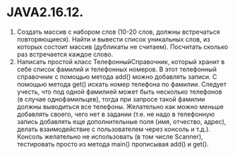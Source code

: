 # JAVA2.16.12.
1. Создать массив с набором слов (10-20 слов, должны встречаться повторяющиеся). Найти и вывести список уникальных слов, из которых состоит массив (дубликаты не считаем). Посчитать сколько раз встречается каждое слово.
2. Написать простой класс ТелефонныйСправочник, который хранит в себе список фамилий и телефонных номеров. В этот телефонный справочник с помощью метода add() можно добавлять записи. С помощью метода get() искать номер телефона по фамилии. Следует учесть, что под одной фамилией может быть несколько телефонов (в случае однофамильцев), тогда при запросе такой фамилии должны выводиться все телефоны.
Желательно как можно меньше добавлять своего, чего нет в задании (т.е. не надо в телефонную запись добавлять еще дополнительные поля (имя, отчество, адрес), делать взаимодействие с пользователем через консоль и т.д.). Консоль желательно не использовать (в том числе Scanner), тестировать просто из метода main() прописывая add() и get().
